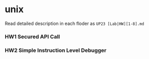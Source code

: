 # unix

Read detailed description in each floder as `UP23 [Lab|HW][1-8].md`

### HW1 Secured API Call
### HW2 Simple Instruction Level Debugger
